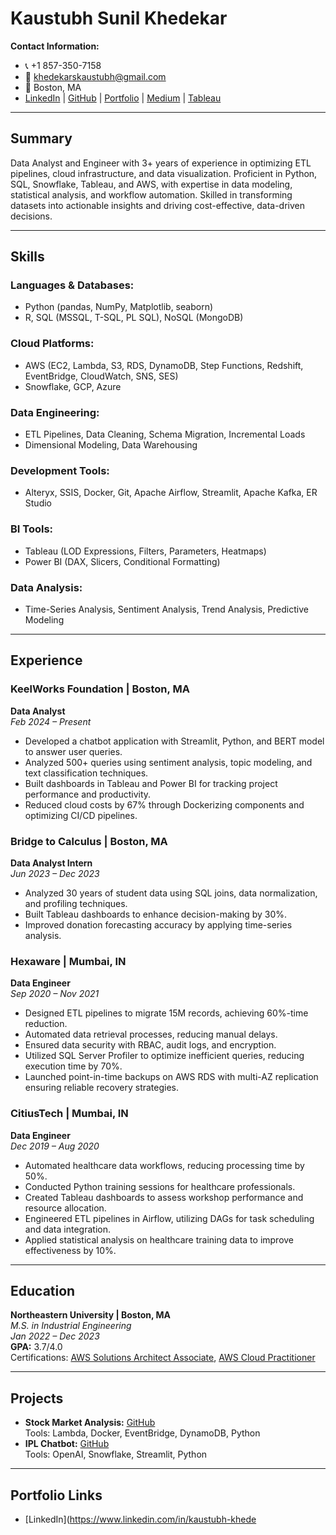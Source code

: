 # Kaustubh Sunil Khedekar

**Contact Information:**
- 📞 +1 857-350-7158
- 📧 khedekarskaustubh@gmail.com
- 📍 Boston, MA
- [LinkedIn](https://www.linkedin.com/in/kaustubh-khedekar/) | [GitHub](https://github.com/Kaustubhk28) | [Portfolio](https://kaustubhk28.github.io/Portfolio-website.github.io/) | [Medium](https://medium.com/@khedekarskaustubh) | [Tableau](https://public.tableau.com/app/profile/kaustubh.khedekar/vizzes)

---

## **Summary**
Data Analyst and Engineer with 3+ years of experience in optimizing ETL pipelines, cloud infrastructure, and data visualization. Proficient in Python, SQL, Snowflake, Tableau, and AWS, with expertise in data modeling, statistical analysis, and workflow automation. Skilled in transforming datasets into actionable insights and driving cost-effective, data-driven decisions.

---

## **Skills**
### **Languages & Databases:**
- Python (pandas, NumPy, Matplotlib, seaborn)
- R, SQL (MSSQL, T-SQL, PL SQL), NoSQL (MongoDB)

### **Cloud Platforms:**
- AWS (EC2, Lambda, S3, RDS, DynamoDB, Step Functions, Redshift, EventBridge, CloudWatch, SNS, SES)
- Snowflake, GCP, Azure

### **Data Engineering:**
- ETL Pipelines, Data Cleaning, Schema Migration, Incremental Loads
- Dimensional Modeling, Data Warehousing

### **Development Tools:**
- Alteryx, SSIS, Docker, Git, Apache Airflow, Streamlit, Apache Kafka, ER Studio

### **BI Tools:**
- Tableau (LOD Expressions, Filters, Parameters, Heatmaps)
- Power BI (DAX, Slicers, Conditional Formatting)

### **Data Analysis:**
- Time-Series Analysis, Sentiment Analysis, Trend Analysis, Predictive Modeling

---

## **Experience**

### **KeelWorks Foundation | Boston, MA**  
**Data Analyst**  
_Feb 2024 – Present_
- Developed a chatbot application with Streamlit, Python, and BERT model to answer user queries.
- Analyzed 500+ queries using sentiment analysis, topic modeling, and text classification techniques.
- Built dashboards in Tableau and Power BI for tracking project performance and productivity.
- Reduced cloud costs by 67% through Dockerizing components and optimizing CI/CD pipelines.

### **Bridge to Calculus | Boston, MA**  
**Data Analyst Intern**  
_Jun 2023 – Dec 2023_
- Analyzed 30 years of student data using SQL joins, data normalization, and profiling techniques.
- Built Tableau dashboards to enhance decision-making by 30%.
- Improved donation forecasting accuracy by applying time-series analysis.

### **Hexaware | Mumbai, IN**  
**Data Engineer**  
_Sep 2020 – Nov 2021_
- Designed ETL pipelines to migrate 15M records, achieving 60%-time reduction.
- Automated data retrieval processes, reducing manual delays.
- Ensured data security with RBAC, audit logs, and encryption.
- Utilized SQL Server Profiler to optimize inefficient queries, reducing execution time by 70%.
- Launched point-in-time backups on AWS RDS with multi-AZ replication ensuring reliable recovery strategies.

### **CitiusTech | Mumbai, IN**  
**Data Engineer**  
_Dec 2019 – Aug 2020_
- Automated healthcare data workflows, reducing processing time by 50%.
- Conducted Python training sessions for healthcare professionals.
- Created Tableau dashboards to assess workshop performance and resource allocation.
- Engineered ETL pipelines in Airflow, utilizing DAGs for task scheduling and data integration.
- Applied statistical analysis on healthcare training data to improve effectiveness by 10%.

---

## **Education**

**Northeastern University | Boston, MA**  
_M.S. in Industrial Engineering_  
_Jan 2022 – Dec 2023_  
**GPA:** 3.7/4.0  
Certifications: [AWS Solutions Architect Associate](https://www.credly.com/badges/5daf1c2a-0151-4ed1-ba0b-f83c423c6074), [AWS Cloud Practitioner](https://www.credly.com/badges/a02c9e10-ab3a-4326-abce-5aa8e1d3ffae)

---

## **Projects**
- **Stock Market Analysis:** [GitHub](https://github.com/Kaustubhk28/Stock-Market-Analysis)  
  Tools: Lambda, Docker, EventBridge, DynamoDB, Python  
- **IPL Chatbot:** [GitHub](https://github.com/Kaustubhk28/SQL-GPT)  
  Tools: OpenAI, Snowflake, Streamlit, Python  

---

## **Portfolio Links**
- [LinkedIn](https://www.linkedin.com/in/kaustubh-khede
